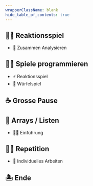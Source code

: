 ```yaml
---
wrapperClassName: blank
hide_table_of_contents: true
---
```


<Timeline title="Woche 8">
<Event time="12:45">

## :teacher: Reaktionsspiel

- :microscope: Zusammen Analysieren

</Event>
<Event time="13:00">

## :student: Spiele programmieren

- :zap: Reaktionsspiel
- :game_die: Würfelspiel

</Event>

<Event time="14:20">

## :coffee: Grosse Pause

</Event>
<Event time="14:40">

## :dango: Arrays / Listen

- :teacher: Einführung

</Event>
<Event time="15:00">

## :student: Repetition

- :honeybee: Individuelles Arbeiten

</Event>
<Event time="16:15">

## 🏝️ Ende

</Event>

</Timeline>
